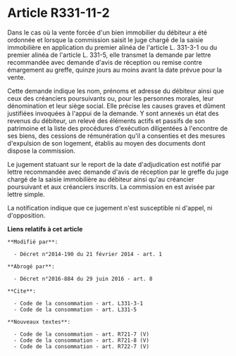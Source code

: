# Article R331-11-2

Dans le cas où la vente forcée d'un bien immobilier du débiteur a été ordonnée et lorsque la commission saisit le juge chargé
de la saisie immobilière en application du premier alinéa de l'article L. 331-3-1 ou du premier alinéa de l'article L. 331-5,
elle transmet la demande par lettre recommandée avec demande d'avis de réception ou remise contre émargement au greffe,
quinze jours au moins avant la date prévue pour la vente. 

Cette demande indique les nom, prénoms et adresse du débiteur ainsi que ceux des créanciers poursuivants ou, pour les
personnes morales, leur dénomination et leur siège social. Elle précise les causes graves et dûment justifiées invoquées à
l'appui de la demande. Y sont annexés un état des revenus du débiteur, un relevé des éléments actifs et passifs de son
patrimoine et la liste des procédures d'exécution diligentées à l'encontre de ses biens, des cessions de rémunération qu'il a
consenties et des mesures d'expulsion de son logement, établis au moyen des documents dont dispose la commission. 

Le jugement statuant sur le report de la date d'adjudication est notifié par lettre recommandée avec demande d'avis de
réception par le greffe du juge chargé de la saisie immobilière au débiteur ainsi qu'au créancier poursuivant et aux
créanciers inscrits. La commission en est avisée par lettre simple. 

La notification indique que ce jugement n'est susceptible ni d'appel, ni d'opposition.

**Liens relatifs à cet article**

	**Modifié par**:

	  - Décret n°2014-190 du 21 février 2014 - art. 1

	**Abrogé par**:

	  - Décret n°2016-884 du 29 juin 2016 - art. 8

	**Cite**:

	  - Code de la consommation - art. L331-3-1
	  - Code de la consommation - art. L331-5

	**Nouveaux textes**:

	  - Code de la consommation - art. R721-7 (V)
	  - Code de la consommation - art. R721-8 (V)
	  - Code de la consommation - art. R722-7 (V)
